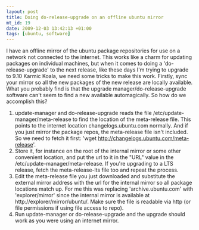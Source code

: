 ```yaml
--- 
layout: post
title: Doing do-release-upgrade on an offline ubuntu mirror
mt_id: 19
date: 2009-12-03 13:42:13 +01:00
tags: [ubuntu, software]
---
```


I have an offline mirror of the ubuntu package repositories for use on a network not connected to the internet. This works like a charm for updating packages on individual machines, but when it comes to doing a 'do-release-upgrade' to the next release, like these days I'm trying to upgrade to 9.10 Karmic Koala, we need some tricks to make this work. Firstly, sync your mirror so all the new packages of the new release are locally available. What you probably find is that the upgrade manager/do-release-upgrade software can't seem to find a new available automagically. So how do we accomplish this?

1.  update-manager and do-release-upgrade reads the file /etc/update-manager/meta-release to find the location of the meta-release file. This points to the internet location changelogs.ubuntu.com normally. And if you just mirror the package repos, the meta-release file isn't included. So we need to fetch it first: 'wget http://changelogs.ubuntu.com/meta-release'.
2.  Store it, for instance on the root of the internal mirror or some other convenient location, and put the url to it in the "URL" value in the /etc/update-manager/meta-release. If you're upgrading to a LTS release, fetch the meta-release-lts file too and repeat the process.
3.  Edit the meta-release file you just downloaded and substitute the external mirror address with the url for the internal mirror so all package locations match up. For me this was replacing 'archive.ubuntu.com' with 'explorer/mirror' since the internal mirror is available at http://explorer/mirror/ubuntu/. Make sure the file is readable via http (or file permissions if using file access to repo).
4.  Run update-manager or do-release-upgrade and the upgrade should work as you were using an internet mirror.
